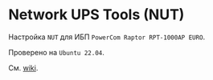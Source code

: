 # Network UPS Tools (NUT)
Настройка `NUT` для ИБП `PowerCom Raptor RPT-1000AP EURO`.

Проверено на `Ubuntu 22.04`.

См. [wiki](https://wiki.enchtex.info/howto/ubuntu/ubuntu22.04_nut_standalone).
